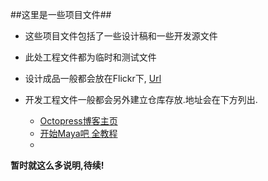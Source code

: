##这里是一些项目文件##

* 这些项目文件包括了一些设计稿和一些开发源文件

* 此处工程文件都为临时和测试文件

* 设计成品一般都会放在Flickr下, [Url](http://www.flickr.com/photos/ivandoo/collections/72157604162558406/)

* 开发工程文件一般都会另外建立仓库存放.地址会在下方列出.

    * [Octopress博客主页](http://hivan.me/)
    * [开始Maya吧 全教程](https://github.com/hivan/Project/tree/master/Maya%20Begin)
    * 

**暂时就这么多说明,待续!**